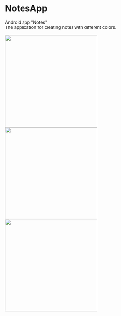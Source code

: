# NotesApp
Android app "Notes"
<br>
The application for creating notes with different colors.
<br>
<br>
<img height="300" src="https://i.ibb.co/zrbHvsJ/notes1.jpg">
<img height="300" src="https://i.ibb.co/16fDwJB/notes2.jpg">
<img height="300" src="https://i.ibb.co/FKXzLW6/notes3.jpg">
<br>
